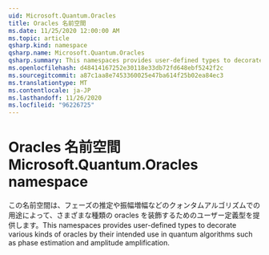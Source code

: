 ```yaml
---
uid: Microsoft.Quantum.Oracles
title: Oracles 名前空間
ms.date: 11/25/2020 12:00:00 AM
ms.topic: article
qsharp.kind: namespace
qsharp.name: Microsoft.Quantum.Oracles
qsharp.summary: This namespaces provides user-defined types to decorate various kinds of oracles by their intended use in quantum algorithms such as phase estimation and amplitude amplification.
ms.openlocfilehash: d48414167252e30118e33db72fd648ebf5242f2c
ms.sourcegitcommit: a87c1aa8e7453360025e47ba614f25b02ea84ec3
ms.translationtype: MT
ms.contentlocale: ja-JP
ms.lasthandoff: 11/26/2020
ms.locfileid: "96226725"
---
```

# <a name="microsoftquantumoracles-namespace"></a><span data-ttu-id="0a9db-102">Oracles 名前空間</span><span class="sxs-lookup"><span data-stu-id="0a9db-102">Microsoft.Quantum.Oracles namespace</span></span>

<span data-ttu-id="0a9db-103">この名前空間は、フェーズの推定や振幅増幅などのクォンタムアルゴリズムでの用途によって、さまざまな種類の oracles を装飾するためのユーザー定義型を提供します。</span><span class="sxs-lookup"><span data-stu-id="0a9db-103">This namespaces provides user-defined types to decorate various kinds of oracles by their intended use in quantum algorithms such as phase estimation and amplitude amplification.</span></span>

